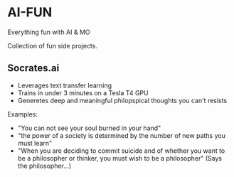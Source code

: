 # AI-FUN
Everything fun with AI &amp; MO

Collection of fun side projects. 

## Socrates.ai 

* Leverages text transfer learning 
* Trains in under 3 minutes on a Tesla T4 GPU 
* Generetes deep and meaningful philopspical thoughts you can't resists  

Examples:

* "You can not see your soul burned in your hand"
* "the power of a society is determined by the number of new paths you must learn"
* "When you are deciding to commit suicide and of whether you want to be a philosopher or thinker, you must wish to be a philosopher" (Says the philosopher...)




